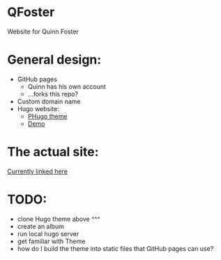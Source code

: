 # QFoster
Website for Quinn Foster

# General design:
- GitHub pages
  - Quinn has his own account
  - ...forks this repo?
- Custom domain name
- Hugo website:
  - [PHugo theme](https://themes.gohugo.io/phugo/)
  - [Demo](https://themes.gohugo.io/theme/phugo/)

# The actual site:

[Currently linked here](https://kendallweihe.github.io/QFoster/)

# TODO:
- clone Hugo theme above ^^^
- create an album
- run local hugo server
- get familiar with Theme
- how do I build the theme into static files that GitHub pages can use?
